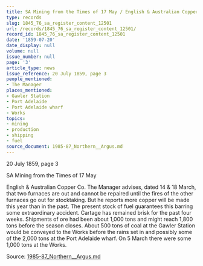```yaml
---
title: SA Mining from the Times of 17 May / English & Australian Copper Co.
type: records
slug: 1845_76_sa_register_content_12501
url: /records/1845_76_sa_register_content_12501/
record_id: 1845_76_sa_register_content_12501
date: '1859-07-20'
date_display: null
volume: null
issue_number: null
page: '3'
article_type: news
issue_reference: 20 July 1859, page 3
people_mentioned:
- The Manager
places_mentioned:
- Gawler Station
- Port Adelaide
- Port Adelaide wharf
- Works
topics:
- mining
- production
- shipping
- fuel
source_document: 1985-87_Northern__Argus.md
---
```


20 July 1859, page 3

SA Mining from the Times of 17 May

English & Australian Copper Co.  The Manager advises, dated 14 & 18 March, that two furnaces are out and cannot be repaired until the fires of the other furnaces go out for stocktaking.  But he reports more copper will be made this year than in the past.  The present stock of fuel guarantees this barring some extraordinary accident.  Cartage has remained brisk for the past four weeks.  Shipments of ore had been about 1,000 tons and might reach 1,800 tons before the season closes.  About 500 tons of coal at the Gawler Station would be conveyed to the Works before the rains set in and possibly some of the 2,000 tons at the Port Adelaide wharf.  On 5 March there were some 1,000 tons at the Works.

Source: [1985-87_Northern__Argus.md](/downloads/markdown/1985-87_Northern__Argus.md)
